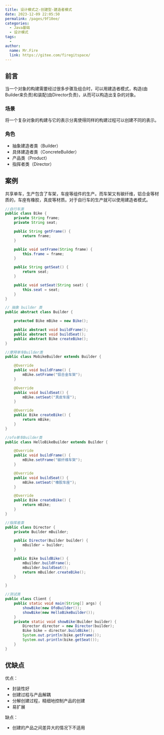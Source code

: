 ```yaml
---
title: 设计模式之-创建型-建造者模式
date: 2023-12-09 22:05:50
permalink: /pages/9f10ee/
categories:
  - Java基础
  - 设计模式
tags:
  - 
author: 
  name: Mr.Fire
  link: https://gitee.com/firegitspace/
---
```



## 前言
当一个对象的构建需要经过很多步骤及组合时，可以用建造者模式，构造(由Builder来负责)和装配(由Director负责)，从而可以构造出复杂的对象。

### 场景
将一个复杂对象的构建与它的表示分离使得同样的构建过程可以创建不同的表示。

### 角色
- 抽象建造者类（Builder）
- 具体建造者类（ConcreteBuilder）
- 产品类（Product）
- 指挥者类（Director）


## 案例
共享单车，生产包含了车架，车座等组件的生产。而车架又有碳纤维，铝合金等材质的，车座有橡胶，真皮等材质。对于自行车的生产就可以使用建造者模式。

```java
//自行车类
public class Bike {
    private String frame;
    private String seat;

    public String getFrame() {
        return frame;
    }

    public void setFrame(String frame) {
        this.frame = frame;
    }

    public String getSeat() {
        return seat;
    }

    public void setSeat(String seat) {
        this.seat = seat;
    }
}

// 抽象 builder 类
public abstract class Builder {

    protected Bike mBike = new Bike();

    public abstract void buildFrame();
    public abstract void buildSeat();
    public abstract Bike createBike();
}

//摩拜单车Builder类
public class MobikeBuilder extends Builder {

    @Override
    public void buildFrame() {
        mBike.setFrame("铝合金车架");
    }

    @Override
    public void buildSeat() {
        mBike.setSeat("真皮车座");
    }

    @Override
    public Bike createBike() {
        return mBike;
    }
}

//ofo单车Builder类
public class HelloBikeBuilder extends Builder {

    @Override
    public void buildFrame() {
        mBike.setFrame("碳纤维车架");
    }

    @Override
    public void buildSeat() {
        mBike.setSeat("橡胶车座");
    }

    @Override
    public Bike createBike() {
        return mBike;
    }
}

//指挥者类
public class Director {
    private Builder mBuilder;

    public Director(Builder builder) {
        mBuilder = builder;
    }

    public Bike buildBike() {
        mBuilder.buildFrame();
        mBuilder.buildSeat();
        return mBuilder.createBike();
    }

}

//测试类
public class Client {
    public static void main(String[] args) {
        showBike(new OfoBuilder());
        showBike(new HelloBikeBuilder());
    }
    private static void showBike(Builder builder) {
        Director director = new Director(builder);
        Bike bike = director.buildBike();
        System.out.println(bike.getFrame());
        System.out.println(bike.getSeat());
    }
}
```

## 优缺点
优点：
- 封装性好
- 创建过程与产品解耦
- 分解创建过程，精细地控制产品的创建
- 易扩展

缺点：
- 创建的产品之间差异大的情况下不适用

